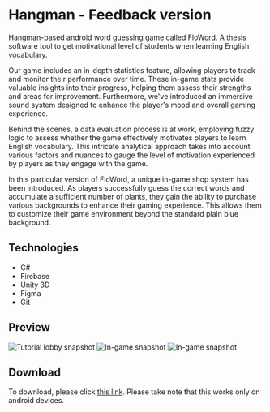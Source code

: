# Hangman - Feedback version
Hangman-based android word guessing game called FloWord. A thesis software tool to get motivational level of students when learning English vocabulary.

Our game includes an in-depth statistics feature, allowing players to track and monitor their performance over time. These in-game stats provide valuable insights into their progress, helping them assess their strengths and areas for improvement. Furthermore, we've introduced an immersive sound system designed to enhance the player's mood and overall gaming experience. 

Behind the scenes, a data evaluation process is at work, employing fuzzy logic to assess whether the game effectively motivates players to learn English vocabulary. This intricate analytical approach takes into account various factors and nuances to gauge the level of motivation experienced by players as they engage with the game.

In this particular version of FloWord, a unique in-game shop system has been introduced. As players successfully guess the correct words and accumulate a sufficient number of plants, they gain the ability to purchase various backgrounds to enhance their gaming experience. This allows them to customize their game environment beyond the standard plain blue background.
## Technologies
 - C#
 - Firebase
 - Unity 3D
 - Figma
 - Git
## Preview
![Tutorial lobby snapshot](https://scontent.fmnl33-3.fna.fbcdn.net/v/t1.15752-9/320243841_3369141460000474_1226459404483264655_n.jpg?_nc_cat=110&ccb=1-7&_nc_sid=ae9488&_nc_aid=0&_nc_eui2=AeFrXLGKjIT7tfN-VkCivVlNBSgfs98Y1A8FKB-z3xjUD_QeV6DcbWfrBz0Aew4Do1BRvzNNkKIAzaS1HXzBwEHe&_nc_ohc=8EERXcjDX9sAX9b5gzb&_nc_ht=scontent.fmnl33-3.fna&oh=03_AdQBQc5lhmA-am1YcwgWdZBwMFWpDVFCQ_ltJK1JJ-MrrA&oe=652E014F)
![In-game snapshot](https://scontent.fmnl33-1.fna.fbcdn.net/v/t1.15752-9/318948940_671498977795781_2186610864698991232_n.jpg?_nc_cat=100&ccb=1-7&_nc_sid=ae9488&_nc_eui2=AeFW2kWohZemmZSYKZdk-zFGvihTzhDidmi-KFPOEOJ2aAexZXfLXU3lysTKtY2UFwx3BWY69K37ZS9F1Jl0kRgG&_nc_ohc=-EKZKRmVPrQAX9VqFpc&_nc_oc=AQkqjSQMuOBAtYjt8lHXiepk48tfAmA-FtQpKlxRnUR4y9x_HEpOLpA-I8V14-4lmZJ6erfx5SgmrwKS_nH28JSt&_nc_ht=scontent.fmnl33-1.fna&oh=03_AdQixr3-OTAYXHeIRj0fkg-E2mUy3DbTT5OSwU_veAJr6A&oe=652DF45F)
![In-game snapshot](https://github.com/msllagas/hangman_v1-feeback/assets/94226891/e610c1b0-b573-4889-9fdf-f79caff6fd14)
## Download
To download, please click [this link](https://www.mediafire.com/file/0n9cqfm4lniu9us/floword-feedback.apk/file?fbclid=IwAR3XFeoFdaQT5cMpdZrc3Sq0kZOQIEaTu4R0H38V6UR4nnMBgHZ033PAC4w). Please take note that this works only on android devices.
